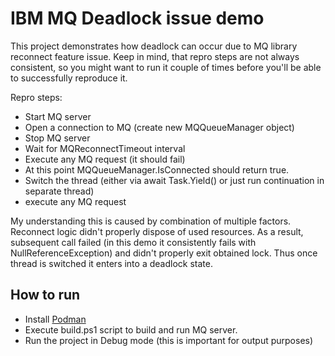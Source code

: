 # IBM MQ Deadlock issue demo
This project demonstrates how deadlock can occur due to MQ library reconnect feature issue. Keep in mind, that repro steps are not always consistent, so you might want to run it couple of times before you'll be able to successfully reproduce it.

Repro steps:
* Start MQ server
* Open a connection to MQ (create new MQQueueManager object)
* Stop MQ server
* Wait for MQReconnectTimeout interval
* Execute any MQ request (it should fail)
* At this point MQQueueManager.IsConnected should return true.
* Switch the thread (either via await Task.Yield() or just run continuation in separate thread)
* execute any MQ request

My understanding this is caused by combination of multiple factors. Reconnect logic didn't properly dispose of used resources. As a result, subsequent call failed (in this demo it consistently fails with NullReferenceException) and didn't properly exit obtained lock. Thus once thread is switched it enters into a deadlock state.

## How to run
* Install [Podman](https://podman.io/getting-started/installation)
* Execute build.ps1 script to build and run MQ server.
* Run the project in Debug mode (this is important for output purposes)
